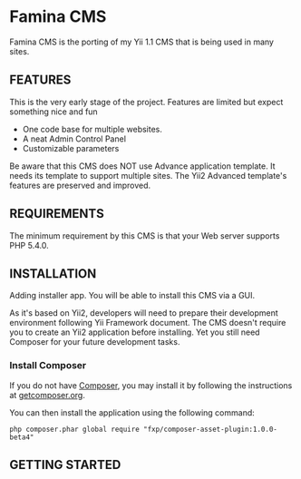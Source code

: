 Famina CMS
==========

Famina CMS is the porting of my Yii 1.1 CMS that is being used in many sites.

FEATURES
--------

This is the very early stage of the project. Features are limited but expect something nice and fun

* One code base for multiple websites.
* A neat Admin Control Panel
* Customizable parameters

Be aware that this CMS does NOT use Advance application template. It needs its template to
support multiple sites. The Yii2 Advanced template's features are preserved and improved.

REQUIREMENTS
------------

The minimum requirement by this CMS is that your Web server supports PHP 5.4.0.

INSTALLATION
------------

Adding installer app. You will be able to install this CMS via a GUI.

As it's based on Yii2, developers will need to prepare their development environment following Yii Framework document. The CMS doesn't require
you to create an Yii2 application before installing. Yet you still need Composer for your future development tasks.

### Install Composer

If you do not have [Composer](http://getcomposer.org/), you may install it by following the instructions
at [getcomposer.org](http://getcomposer.org/doc/00-intro.md#installation-nix).

You can then install the application using the following command:

~~~
php composer.phar global require "fxp/composer-asset-plugin:1.0.0-beta4"
~~~


GETTING STARTED
---------------


